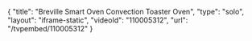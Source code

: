 {
    "title": "Breville Smart Oven Convection Toaster Oven",
    "type": "solo",
    "layout": "iframe-static",
    "videoId": "110005312",
    "url": "\/tvpembed\/110005312"
}